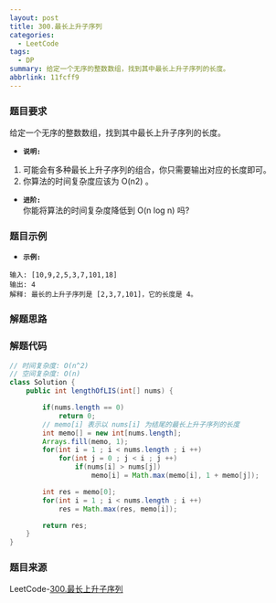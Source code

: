 ```yaml
---
layout: post
title: 300.最长上升子序列
categories:
  - LeetCode
tags:
  - DP
summary: 给定一个无序的整数数组，找到其中最长上升子序列的长度。
abbrlink: 11fcff9
---
```


### 题目要求
给定一个无序的整数数组，找到其中最长上升子序列的长度。

- **`说明:`**  
1. 可能会有多种最长上升子序列的组合，你只需要输出对应的长度即可。
1. 你算法的时间复杂度应该为 O(n2) 。

- **`进阶:`**  
你能将算法的时间复杂度降低到 O(n log n) 吗?


### 题目示例
- **`示例:`**  
```
输入: [10,9,2,5,3,7,101,18]
输出: 4 
解释: 最长的上升子序列是 [2,3,7,101]，它的长度是 4。
```


### 解题思路



### 解题代码
```java
// 时间复杂度: O(n^2)
// 空间复杂度: O(n)
class Solution {
    public int lengthOfLIS(int[] nums) {

        if(nums.length == 0)
            return 0;
        // memo[i] 表示以 nums[i] 为结尾的最长上升子序列的长度
        int memo[] = new int[nums.length];
        Arrays.fill(memo, 1);
        for(int i = 1 ; i < nums.length ; i ++)
            for(int j = 0 ; j < i ; j ++)
                if(nums[i] > nums[j])
                    memo[i] = Math.max(memo[i], 1 + memo[j]);

        int res = memo[0];
        for(int i = 1 ; i < nums.length ; i ++)
            res = Math.max(res, memo[i]);

        return res;
    }
}
```



### 题目来源
LeetCode-[300.最长上升子序列](https://leetcode-cn.com/problems/longest-increasing-subsequence/)
